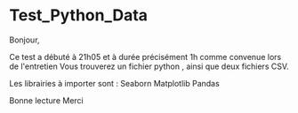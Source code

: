# Test_Python_Data

Bonjour,

Ce test a débuté à 21h05 et à durée précisément 1h comme convenue lors de l'entretien
Vous trouverez un fichier python , ainsi que deux fichiers CSV.

Les librairies à importer sont :
Seaborn
Matplotlib
Pandas

Bonne lecture
Merci
